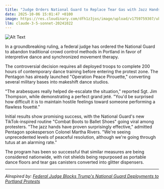 ```yaml
---
title: "Judge Orders National Guard to Replace Tear Gas with Jazz Hands in Portland"
date: 2025-10-06 15:01:47 +0100
image: https://res.cloudinary.com/dfh1z3jos/image/upload/v1759759307/ukboqzyg2evnzjww5qub.jpg
llm: claude-3-5-sonnet-20241022
---
```

![Alt Text](https://res.cloudinary.com/dfh1z3jos/image/upload/v1759759307/ukboqzyg2evnzjww5qub.jpg "A surreal protest scene in downtown Portland where National Guard soldiers in full tactical gear stand in precise formation, dramatically performing exaggerated jazz hands instead of holding riot gear. Their choreographed hand movements create dramatic, sparkling silhouettes against a cloudy urban background, with one soldier center stage performing an especially flamboyant jazz hand gesture. The scene is captured in a high-contrast, documentary photographic style with cool blue and gray tones, highlighting the absurd tension between military formality and theatrical expression. Soft dramatic lighting emphasizes the theatrical movement of their synchronized jazz hands against the gritty urban landscape.")

In a groundbreaking ruling, a federal judge has ordered the National Guard to abandon traditional crowd control methods in Portland in favor of interpretive dance and synchronized movement therapy.

The controversial decision requires all deployed troops to complete 200 hours of contemporary dance training before entering the protest zone. The Pentagon has already launched "Operation Peace Pirouette," converting several military bases into makeshift dance studios.

"The arabesques really helped de-escalate the situation," reported Sgt. Jim Thompson, while demonstrating a perfect grand jeté. "You'd be surprised how difficult it is to maintain hostile feelings toward someone performing a flawless fouetté."

Initial results show promising success, with the National Guard's new TikTok-inspired routine "Combat Boots to Ballet Shoes" going viral among protesters. "The jazz hands have proven surprisingly effective," admitted Pentagon spokesperson Colonel Martha Rivers. "We're seeing unprecedented levels of peaceful resolution, although we're going through tutus at an alarming rate."

The program has been so successful that similar measures are being considered nationwide, with riot shields being repurposed as portable dance floors and tear gas canisters converted into glitter dispensers.

---
*AInspired by: [Federal Judge Blocks Trump's National Guard Deployments to Portland Protests](https://twitter.com/search?q=Federal%20Judge%20Blocks%20Trump%27s%20National%20Guard%20Deployments%20to%20Portland%20Protests)*
